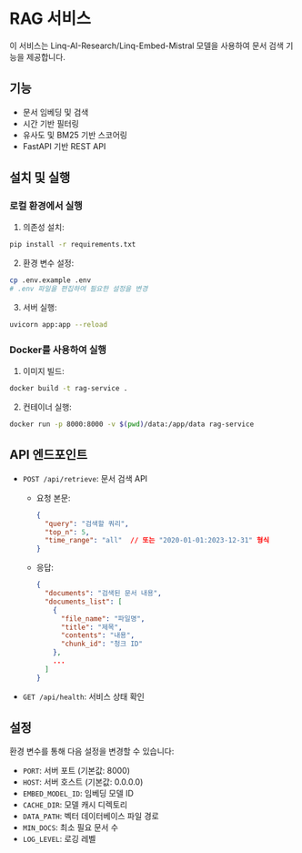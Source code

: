 # RAG 서비스

이 서비스는 Linq-AI-Research/Linq-Embed-Mistral 모델을 사용하여 문서 검색 기능을 제공합니다.

## 기능

- 문서 임베딩 및 검색
- 시간 기반 필터링
- 유사도 및 BM25 기반 스코어링
- FastAPI 기반 REST API

## 설치 및 실행

### 로컬 환경에서 실행

1. 의존성 설치:
```bash
pip install -r requirements.txt
```

2. 환경 변수 설정:
```bash
cp .env.example .env
# .env 파일을 편집하여 필요한 설정을 변경
```

3. 서버 실행:
```bash
uvicorn app:app --reload
```

### Docker를 사용하여 실행

1. 이미지 빌드:
```bash
docker build -t rag-service .
```

2. 컨테이너 실행:
```bash
docker run -p 8000:8000 -v $(pwd)/data:/app/data rag-service
```

## API 엔드포인트

- `POST /api/retrieve`: 문서 검색 API
  - 요청 본문:
    ```json
    {
      "query": "검색할 쿼리",
      "top_n": 5,
      "time_range": "all"  // 또는 "2020-01-01:2023-12-31" 형식
    }
    ```
  - 응답:
    ```json
    {
      "documents": "검색된 문서 내용",
      "documents_list": [
        {
          "file_name": "파일명",
          "title": "제목",
          "contents": "내용",
          "chunk_id": "청크 ID"
        },
        ...
      ]
    }
    ```

- `GET /api/health`: 서비스 상태 확인

## 설정

환경 변수를 통해 다음 설정을 변경할 수 있습니다:

- `PORT`: 서버 포트 (기본값: 8000)
- `HOST`: 서버 호스트 (기본값: 0.0.0.0)
- `EMBED_MODEL_ID`: 임베딩 모델 ID
- `CACHE_DIR`: 모델 캐시 디렉토리
- `DATA_PATH`: 벡터 데이터베이스 파일 경로
- `MIN_DOCS`: 최소 필요 문서 수
- `LOG_LEVEL`: 로깅 레벨
